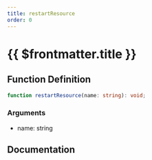 ```yaml
---
title: restartResource
order: 0
---
```


# {{ $frontmatter.title }}

## Function Definition

```ts
function restartResource(name: string): void;
```

### Arguments

* name: string

## Documentation

<!--@include: ./parts/restartResource.md-->
